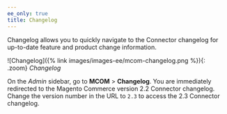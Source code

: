 ```yaml
---
ee_only: true
title: Changelog
---
```


Changelog allows you to quickly navigate to the Connector changelog for up-to-date feature and product change information.

![Changelog]({% link images/images-ee/mcom-changelog.png %}){: .zoom}
_Changelog_

On the _Admin_ sidebar, go to **MCOM** > **Changelog**. You are immediately redirected to the Magento Commerce version 2.2 Connector changelog. Change the version number in the URL to `2.3` to access the 2.3 Connector changelog.
